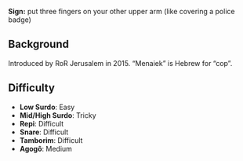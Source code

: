 **Sign:** put three fingers on your other upper arm (like covering a police badge)

## Background

Introduced by RoR Jerusalem in 2015. “Menaiek” is Hebrew for “cop”.

## Difficulty

* **Low Surdo**: Easy
* **Mid/High Surdo**: Tricky
* **Repi**: Difficult
* **Snare**: Difficult
* **Tamborim**: Difficult
* **Agogô**: Medium